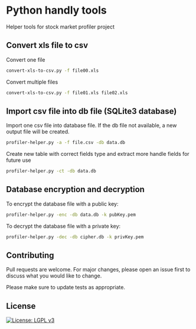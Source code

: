 # Python handly tools

Helper tools for stock market profiler project

## Convert xls file to csv

Convert one file

```bash
convert-xls-to-csv.py -f file00.xls
```

Convert multiple files

```bash
convert-xls-to-csv.py -f file01.xls file02.xls
```

## Import csv file into db file (SQLite3 database)

Import one csv file into database file. If the db file not available, a new output file will be created.

```bash
profiler-helper.py -a -f file.csv -db data.db
````

Create new table with correct fields type and extract more handle fields for future use
```bash
profiler-helper.py -ct -db data.db
```

## Database encryption and decryption

To encrypt the database file with a public key:
```bash
profiler-helper.py -enc -db data.db -k pubKey.pem
```

To decrypt the database file with a private key:
```bash
profiler-helper.py -dec -db cipher.db -k privKey.pem
```

## Contributing
Pull requests are welcome. For major changes, please open an issue first to discuss what you would like to change.

Please make sure to update tests as appropriate.

## License
[![License: LGPL v3](https://img.shields.io/badge/License-LGPL%20v3-blue.svg)](https://www.gnu.org/licenses/lgpl-3.0)
